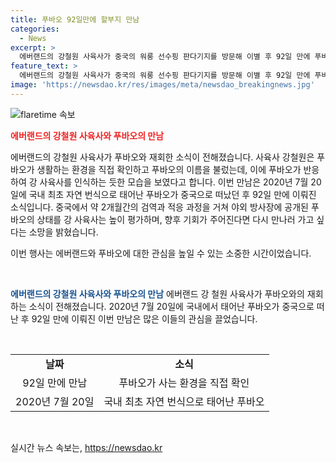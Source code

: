 ```yaml
---
title: 푸바오 92일만에 할부지 만남
categories:
  - News
excerpt: >
  에버랜드의 강철원 사육사가 중국의 워룽 선수핑 판다기지를 방문해 이별 후 92일 만에 푸바오를 만났다. 푸바오는 지난 4월 중국으로 떠난 뒤 약 2개월간의 검역과 적응 과정을 거쳐 야외 방사장에 공개되었는데, 강 사육사는 푸바오가 좋은 환경에서 잘 적응하고 있음을 확인했다. 이번 만남은 푸바오가 국내에서 태어난 후 처음으로 중국을 방문한 것으로, 강 사육사는 앞으로도 기회가 있을 때마다 푸바오를 만나러 오고 싶다고 전했다.
feature_text: >
  에버랜드의 강철원 사육사가 중국의 워룽 선수핑 판다기지를 방문해 이별 후 92일 만에 푸바오를 만났다. 푸바오는 지난 4월 중국으로 떠난 뒤 약 2개월간의 검역과 적응 과정을 거쳐 야외 방사장에 공개되었는데, 강 사육사는 푸바오가 좋은 환경에서 잘 적응하고 있음을 확인했다. 이번 만남은 푸바오가 국내에서 태어난 후 처음으로 중국을 방문한 것으로, 강 사육사는 앞으로도 기회가 있을 때마다 푸바오를 만나러 오고 싶다고 전했다.
image: 'https://newsdao.kr/res/images/meta/newsdao_breakingnews.jpg'
---
```


<p><img src="https://newsdao.kr/res/images/meta/newsdao_breakingnews.jpg" alt="flaretime 속보" /></p>

<p><b><span style="color: #ee2323;">에버랜드의 강철원 사육사와 푸바오의 만남</span></b></p>

<p>에버랜드의 강철원 사육사가 푸바오와 재회한 소식이 전해졌습니다. 사육사 강철원은 푸바오가 생활하는 환경을 직접 확인하고 푸바오의 이름을 불렀는데, 이에 푸바오가 반응하여 강 사육사를 인식하는 듯한 모습을 보였다고 합니다. 이번 만남은 2020년 7월 20일에 국내 최초 자연 번식으로 태어난 푸바오가 중국으로 떠났던 후 92일 만에 이뤄진 소식입니다. 중국에서 약 2개월간의 검역과 적응 과정을 거쳐 야외 방사장에 공개된 푸바오의 상태를 강 사육사는 높이 평가하며, 향후 기회가 주어진다면 다시 만나러 가고 싶다는 소망을 밝혔습니다.</p>

<p>이번 행사는 에버랜드와 푸바오에 대한 관심을 높일 수 있는 소중한 시간이었습니다.</p>

<p data-ke-size="size16">&nbsp;</p>

<p><b><span style="color: #1a5490;">에버랜드의 강철원 사육사와 푸바오의 만남</span></b>
에버랜드 강 철원 사육사가 푸바오와의 재회하는 소식이 전해졌습니다. 2020년 7월 20일에 국내에서 태어난 푸바오가 중국으로 떠난 후 92일 만에 이뤄진 이번 만남은 많은 이들의 관심을 끌었습니다.</p>

<p data-ke-size="size16">&nbsp;</p>

<table>
  <tbody>
    <tr>
      <td style="text-align: center; height: 17px;"><b>날짜</b></td>
      <td style="text-align: center; height: 17px;"><b>소식</b></td>
    </tr>
    <tr>
      <td style="text-align: center;">92일 만에 만남</td>
      <td style="text-align: center;">푸바오가 사는 환경을 직접 확인</td>
    </tr>
    <tr>
      <td style="text-align: center;">2020년 7월 20일</td>
      <td style="text-align: center;">국내 최초 자연 번식으로 태어난 푸바오</td>
    </tr>
  </tbody>
</table>

<p data-ke-size="size16">&nbsp;</p>
실시간 뉴스 속보는, <a href="https://newsdao.kr" rel="dofollow">https://newsdao.kr</a>


